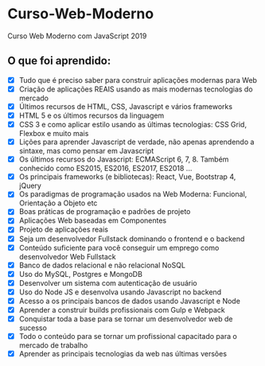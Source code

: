 # Curso-Web-Moderno
Curso Web Moderno com JavaScript 2019

## O que foi aprendido:

- [X] Tudo que é preciso saber para construir aplicações modernas para Web
- [X] Criação de aplicações REAIS usando as mais modernas tecnologias do mercado
- [X] Últimos recursos de HTML, CSS, Javascript e vários frameworks
- [X] HTML 5 e os últimos recursos da linguagem
- [X] CSS 3 e como aplicar estilo usando as últimas tecnologias: CSS Grid, Flexbox e muito mais
- [X] Lições para aprender Javascript de verdade, não apenas aprendendo a sintaxe, mas como pensar em Javascript
- [X] Os últimos recursos do Javascript: ECMAScript 6, 7, 8. Também conhecido como ES2015, ES2016, ES2017, ES2018 ...
- [X] Os principais frameworks (e bibliotecas): React, Vue, Bootstrap 4, jQuery
- [X] Os paradigmas de programação usados na Web Moderna: Funcional, Orientação a Objeto etc
- [X] Boas práticas de programação e padrões de projeto
- [X] Aplicações Web baseadas em Componentes
- [X] Projeto de aplicações reais
- [X] Seja um desenvolvedor Fullstack dominando o frontend e o backend
- [X] Conteúdo suficiente para você conseguir um emprego como desenvolvedor Web Fullstack
- [X] Banco de dados relacional e não relacional NoSQL
- [X] Uso do MySQL, Postgres e MongoDB
- [X] Desenvolver um sistema com autenticação de usuário
- [X] Uso do Node JS e desenvolva usando Javascript no backend
- [X] Acesso a os principais bancos de dados usando Javascript e Node
- [X] Aprender a construir builds profissionais com Gulp e Webpack
- [X] Conquistar toda a base para se tornar um desenvolvedor web de sucesso
- [X] Todo o conteúdo para se tornar um profissional capacitado para o mercado de trabalho
- [X] Aprender as principais tecnologias da web nas últimas versões
